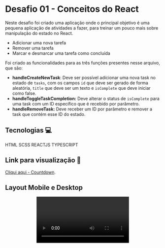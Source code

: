# Desafio 01 - Conceitos do React 

Neste desafio foi criado uma aplicação onde o principal objetivo é uma pequena aplicação de atividades a fazer, para treinar um pouco mais sobre manipulação do estado no React.

- Adicionar uma nova tarefa
- Remover uma tarefa 
- Marcar e desmarcar uma tarefa como concluída

Foi criado as funcionalidades para as três funções presentes nesse arquivo, que são:

- **handleCreateNewTask**: Deve ser possível adicionar uma nova task no estado de `tasks`, com os campos `id` que deve ser gerado de forma aleatória, `title` que deve ser um texto e `isComplete` que deve iniciar como false.
- **handleToggleTaskCompletion:** Deve alterar o status de `isComplete` para uma task com um ID específico que é recebido por parâmetro.
- **handleRemoveTask:** Deve receber um ID por parâmetro e remover a task que contém esse ID do estado.


## Tecnologias 💻

HTML 
SCSS
REACTJS
TYPESCRIPT 

## Link para visualização 🔗 

[Cliqui aqui - Countdown](https://alesandraisla.github.io/countdown-rocketseat/).

## Layout Mobile e Desktop 

<div align="center">
        <video src="./public/challenge2.mp4">
     <img src="./public/challenge2.mp4" align="center" margin-bottom="10px"> 
</div>